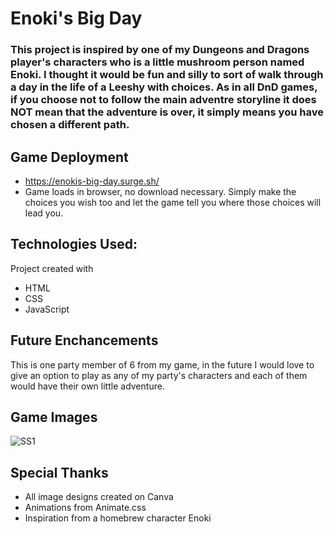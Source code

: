 # Enoki's Big Day

### This project is inspired by one of my Dungeons and Dragons player's characters who is a little mushroom person named Enoki. I thought it would be fun and silly to sort of walk through a day in the life of a Leeshy with choices. As in all DnD games, if you choose not to follow the main adventre storyline it does NOT mean that the adventure is over, it simply means you have chosen a different path.

## Game Deployment
* https://enokis-big-day.surge.sh/
* Game loads in browser, no download necessary. Simply make the choices you wish too and let the game tell you where those choices will lead you.

## Technologies Used:
Project created with
* HTML
* CSS
* JavaScript

## Future Enchancements 
This is one party member of 6 from my game, in the future I would love to give an option to play as any of my party's characters and each of them would have their own little adventure.

## Game Images
![SS1](https://github.com/alldayoday/enokis-big-day/raw/main/../../../../../../assets/ss1.png)


## Special Thanks
* All image designs created on Canva
* Animations from Animate.css
* Inspiration from a homebrew character Enoki